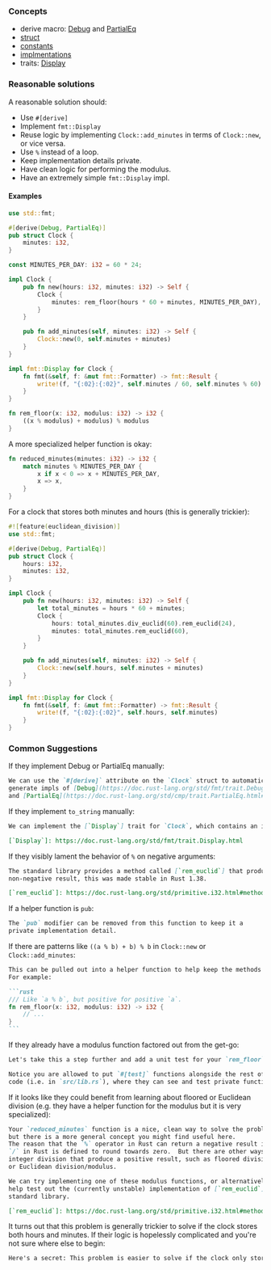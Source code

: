 ### Concepts

- derive macro: [Debug](https://doc.rust-lang.org/std/fmt/trait.Debug.html) and [PartialEq](https://doc.rust-lang.org/std/cmp/trait.PartialEq.html#derivable)
- [struct](https://doc.rust-lang.org/std/keyword.struct.html)
- [constants](https://doc.rust-lang.org/std/keyword.const.html)
- [implmentations](https://doc.rust-lang.org/std/keyword.impl.html)
- traits: [Display](https://doc.rust-lang.org/std/fmt/trait.Display.html)

### Reasonable solutions

A reasonable solution should:

* Use `#[derive]`
* Implement `fmt::Display`
* Reuse logic by implementing `Clock::add_minutes` in terms of `Clock::new`, or vice versa.
* Use `%` instead of a loop.
* Keep implementation details private.
* Have clean logic for performing the modulus.
* Have an extremely simple `fmt::Display` impl.

#### Examples

```rust
use std::fmt;

#[derive(Debug, PartialEq)]
pub struct Clock {
    minutes: i32,
}

const MINUTES_PER_DAY: i32 = 60 * 24;

impl Clock {
    pub fn new(hours: i32, minutes: i32) -> Self {
        Clock {
            minutes: rem_floor(hours * 60 + minutes, MINUTES_PER_DAY),
        }
    }

    pub fn add_minutes(self, minutes: i32) -> Self {
        Clock::new(0, self.minutes + minutes)
    }
}

impl fmt::Display for Clock {
    fn fmt(&self, f: &mut fmt::Formatter) -> fmt::Result {
        write!(f, "{:02}:{:02}", self.minutes / 60, self.minutes % 60)
    }
}

fn rem_floor(x: i32, modulus: i32) -> i32 {
    ((x % modulus) + modulus) % modulus
}
```

A more specialized helper function is okay:

```rust
fn reduced_minutes(minutes: i32) -> i32 {
    match minutes % MINUTES_PER_DAY {
        x if x < 0 => x + MINUTES_PER_DAY,
        x => x,
    }
}
```

For a clock that stores both minutes and hours (this is generally trickier):

```rust
#![feature(euclidean_division)]
use std::fmt;

#[derive(Debug, PartialEq)]
pub struct Clock {
    hours: i32,
    minutes: i32,
}

impl Clock {
    pub fn new(hours: i32, minutes: i32) -> Self {
        let total_minutes = hours * 60 + minutes;
        Clock {
            hours: total_minutes.div_euclid(60).rem_euclid(24),
            minutes: total_minutes.rem_euclid(60),
        }
    }

    pub fn add_minutes(self, minutes: i32) -> Self {
        Clock::new(self.hours, self.minutes + minutes)
    }
}

impl fmt::Display for Clock {
    fn fmt(&self, f: &mut fmt::Formatter) -> fmt::Result {
        write!(f, "{:02}:{:02}", self.hours, self.minutes)
    }
}
```

### Common Suggestions

If they implement Debug or PartialEq manually:

```markdown
We can use the `#[derive]` attribute on the `Clock` struct to automatically
generate impls of [Debug](https://doc.rust-lang.org/std/fmt/trait.Debug.html)
and [PartialEq](https://doc.rust-lang.org/std/cmp/trait.PartialEq.html#derivable).
```

If they implement `to_string` manually:

```markdown
We can implement the [`Display`] trait for `Clock`, which contains an implementation of `to_string`. 

[`Display`]: https://doc.rust-lang.org/std/fmt/trait.Display.html
```

If they visibly lament the behavior of `%` on negative arguments:

```markdown
The standard library provides a method called [`rem_euclid`] that produces a
non-negative result, this was made stable in Rust 1.38.

[`rem_euclid`]: https://doc.rust-lang.org/std/primitive.i32.html#method.rem_euclid
```

If a helper function is `pub`:

```markdown
The `pub` modifier can be removed from this function to keep it a
private implementation detail.
```

If there are patterns like `((a % b) + b) % b` in `Clock::new` or `Clock::add_minutes`:

````markdown
This can be pulled out into a helper function to help keep the methods of `Clock` cleaner.
For example:

```rust
/// Like `a % b`, but positive for positive `a`.
fn rem_floor(x: i32, modulus: i32) -> i32 {
    // ...
}
```
````

If they already have a modulus function factored out from the get-go:

```markdown
Let's take this a step further and add a unit test for your `rem_floor` function!

Notice you are allowed to put `#[test]` functions alongside the rest of your
code (i.e. in `src/lib.rs`), where they can see and test private functions.
```

If it looks like they could benefit from learning about floored or Euclidean division (e.g. they have a helper function for the modulus but it is very specialized):

```markdown
Your `reduced_minutes` function is a nice, clean way to solve the problem,
but there is a more general concept you might find useful here.
The reason that the `%` operator in Rust can return a negative result is because
`/` in Rust is defined to round towards zero.  But there are other ways to define
integer division that produce a positive result, such as floored division/modulus
or Euclidean division/modulus.

We can try implementing one of these modulus functions, or alternatively, we can
help test out the (currently unstable) implementation of [`rem_euclid`] in the
standard library.

[`rem_euclid`]: https://doc.rust-lang.org/std/primitive.i32.html#method.rem_euclid
```

It turns out that this problem is generally trickier to solve if the clock stores both hours and minutes. If their logic is hopelessly complicated and you're not sure where else to begin:

```markdown
Here's a secret: This problem is easier to solve if the clock only stores minutes!
```
